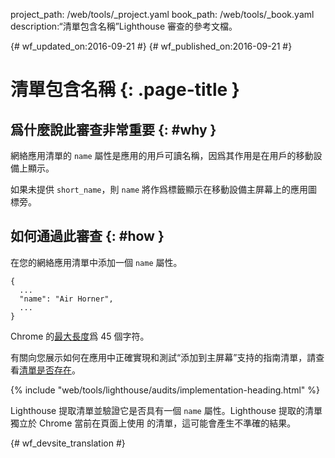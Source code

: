 project_path: /web/tools/_project.yaml
book_path: /web/tools/_book.yaml
description:“清單包含名稱”Lighthouse 審查的參考文檔。

{# wf_updated_on:2016-09-21 #}
{# wf_published_on:2016-09-21 #}

# 清單包含名稱 {: .page-title }

## 爲什麼說此審查非常重要 {: #why }

網絡應用清單的 `name` 屬性是應用的用戶可讀名稱，因爲其作用是在用戶的移動設備上顯示。


如果未提供 `short_name`，則 `name` 將作爲標籤顯示在移動設備主屏幕上的應用圖標旁。


## 如何通過此審查 {: #how }

在您的網絡應用清單中添加一個 `name` 屬性。

    {
      ...
      "name": "Air Horner",
      ...
    }

Chrome 的[最大長度](https://developer.chrome.com/apps/manifest/name)爲 45 個字符。


有關向您展示如何在應用中正確實現和測試“添加到主屏幕”支持的指南清單，請查看[清單是否存在](manifest-exists#how)。



{% include "web/tools/lighthouse/audits/implementation-heading.html" %}

Lighthouse 提取清單並驗證它是否具有一個 `name` 屬性。Lighthouse 提取的清單獨立於 Chrome 當前在頁面上使用
的清單，這可能會產生不準確的結果。




{# wf_devsite_translation #}
